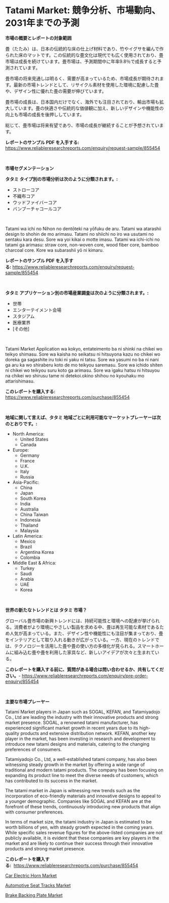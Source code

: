 <p><h1>Tatami Market: 競争分析、市場動向、2031年までの予測</h1></p><p><strong>市場の概要とレポートの対象範囲</strong></p>
<p><p>畳（たたみ）は、日本の伝統的な床の仕上げ材料であり、竹やイグサを編んで作られた床のマットです。この伝統的な畳文化は現代でも広く使用されており、畳市場は成長を続けています。畳市場は、予測期間中に年率9.8％で成長すると予測されています。</p><p>畳市場の将来見通しは明るく、需要が高まっているため、市場成長が期待されます。最新の市場トレンドとして、リサイクル素材を使用した環境に配慮した畳や、デザイン性に優れた畳の需要が伸びています。</p><p>畳市場の成長は、日本国内だけでなく、海外でも注目されており、輸出市場も拡大しています。畳の快適さや伝統的な価値観に加え、新しいデザインや機能性の向上も市場の成長を後押ししています。</p><p>総じて、畳市場は将来有望であり、市場の成長が継続することが予想されています。</p></p>
<p><strong>レポートのサンプル PDF を入手する:</strong> <a href="https://www.reliableresearchreports.com/enquiry/request-sample/855454">https://www.reliableresearchreports.com/enquiry/request-sample/855454</a></p>
<p>&nbsp;</p>
<p><strong>市場セグメンテーション</strong></p>
<p><strong>タタミ タイプ別の市場分析は次のように分類されます。:</strong></p>
<p><ul><li>ストローコア</li><li>不織布コア</li><li>ウッドファイバーコア</li><li>バンブーチャコールコア</li></ul></p>
<p>&nbsp;</p>
<p><p>Tatami wa ichi no Nihon no dentōteki na yōfuku de aru. Tatami wa atarashii design to shohin de mo arimasu. Tatami no shiichi no iro wa usutami no sentaku kara desu. Sore wa yoi kikai o motte imasu. Tatami wa ichi-ichi no tatami ga arimasu: straw core, non-woven core, wood fiber core, bamboo charcoal core. Kore wa subarashii yō ni kimaru.</p></p>
<p><strong>レポートのサンプル PDF を入手する:</strong>&nbsp;<a href="https://www.reliableresearchreports.com/enquiry/request-sample/855454">https://www.reliableresearchreports.com/enquiry/request-sample/855454</a></p>
<p>&nbsp;</p>
<p><strong> タタミ アプリケーション別の市場産業調査は次のように分類されます。:</strong></p>
<p><ul><li>世帯</li><li>エンターテイメント会場</li><li>スタジアム</li><li>医療業界</li><li>[その他]</li></ul></p>
<p>&nbsp;</p>
<p><p>Tatami Market Application wa kokyo, entateimento ba ni shinki na chikei wo teikyo shimasu. Sore wa kaisha no seikatsu ni hitsuyona kazu no chikei wo doreka ga sagashite iru toki ni yaku ni tatsu. Sore wa yasumi no ba ni nani ga aru ka wo shiraberu koto de mo teikyou saremasu. Sore wa ichido shiten ni chikei wo teikyou suru koto ga arimasu. Sore wa igaku hatsu ni hitsuyou na chikei wo shirusu tame ni detekoi.okino shihou no kyouhaku mo attarishimasu.</p></p>
<p><strong>このレポートを購入する:</strong>&nbsp; <a href="https://www.reliableresearchreports.com/purchase/855454">https://www.reliableresearchreports.com/purchase/855454</a></p>
<p>&nbsp;</p>
<p><strong>地域に関して言えば、タタミ 地域ごとに利用可能なマーケットプレーヤーは次のとおりです。:</strong></p>
<p><ul>
    <li>
        North America:
        <ul>
            <li>United States</li>
            <li>Canada</li>
        </ul>
    </li>
    <li>
        Europe:
        <ul>
            <li>Germany</li>
            <li>France</li>
            <li>U.K.</li>
            <li>Italy</li>
            <li>Russia</li>
        </ul>
    </li>
    <li>
        Asia-Pacific:
        <ul>
            <li>China</li>
            <li>Japan</li>
            <li>South Korea</li>
            <li>India</li>
            <li>Australia</li>
            <li>China Taiwan</li>
            <li>Indonesia</li>
            <li>Thailand</li>
            <li>Malaysia</li>
        </ul>
    </li>
    <li>
        Latin America:
        <ul>
            <li>Mexico</li>
            <li>Brazil</li>
            <li>Argentina Korea</li>
            <li>Colombia</li>
        </ul>
    </li>
    <li>
        Middle East & Africa:
        <ul>
            <li>Turkey</li>
            <li>Saudi</li>
            <li>Arabia</li>
            <li>UAE</li>
            <li>Korea</li>
        </ul>
    </li>
    </ul></p>
<p>&nbsp;</p>
<p><strong>世界の新たなトレンドとは タタミ 市場？</strong></p>
<p><p>グローバル畳市場の新興トレンドには、持続可能性と環境への配慮が挙げられる。消費者がより環境にやさしい製品を求める中、畳は再生可能な素材であるため人気が高まっている。また、デザイン性や機能性にも注目が集まっており、畳をインテリアとして取り入れる動きが広がっている。一方、現在のトレンドでは、テクノロジーを活用した畳や畳の使い方の多様化が見られる。スマートホームに組み込む畳や畳を利用した家具など、新しいアイデアが次々と生まれている。</p></p>
<p><strong>このレポートを購入する前に、質問がある場合は問い合わせるか、共有してください。</strong>- <a href="https://www.reliableresearchreports.com/enquiry/pre-order-enquiry/855454">https://www.reliableresearchreports.com/enquiry/pre-order-enquiry/855454</a></p>
<p>&nbsp;</p>
<p><strong>主要な市場プレーヤー</strong></p>
<p><p>Tatami Market players in Japan such as SOGAL, KEFAN, and Tatamiyadojo Co., Ltd are leading the industry with their innovative products and strong market presence. SOGAL, a renowned tatami manufacturer, has experienced significant market growth in recent years due to its high-quality products and extensive distribution network. KEFAN, another key player in the market, has been investing in research and development to introduce new tatami designs and materials, catering to the changing preferences of consumers.</p><p>Tatamiyadojo Co., Ltd, a well-established tatami company, has also been witnessing steady growth in the market by offering a wide range of traditional and modern tatami products. The company has been focusing on expanding its product line to meet the diverse needs of customers, which has contributed to its success in the market.</p><p>The tatami market in Japan is witnessing new trends such as the incorporation of eco-friendly materials and innovative designs to appeal to a younger demographic. Companies like SOGAL and KEFAN are at the forefront of these trends, continuously introducing new products that align with consumer preferences.</p><p>In terms of market size, the tatami industry in Japan is estimated to be worth billions of yen, with steady growth expected in the coming years. While specific sales revenue figures for the above-listed companies are not publicly available, it is evident that these companies are key players in the market and are likely to continue their success through their innovative products and strong market presence.</p></p>
<p><strong>このレポートを購入する:</strong>&nbsp;&nbsp;<a href="https://www.reliableresearchreports.com/purchase/855454">https://www.reliableresearchreports.com/purchase/855454</a></p>
<p><p><a href="https://github.com/jsmusil/Market-Research-Report-List-2/blob/main/car-electric-horn-market.md">Car Electric Horn Market</a></p><p><a href="https://github.com/yemakinde/Market-Research-Report-List-1/blob/main/automotive-seat-tracks-market.md">Automotive Seat Tracks Market</a></p><p><a href="https://github.com/bmorecock/Market-Research-Report-List-2/blob/main/brake-backing-plate-market.md">Brake Backing Plate Market</a></p></p>